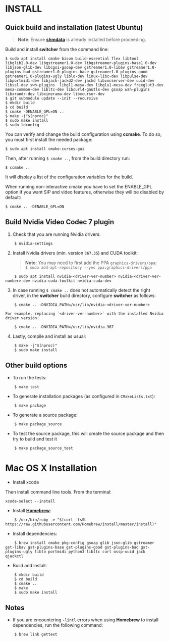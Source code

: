 INSTALL   
=======

## Quick build and installation (latest Ubuntu)

> **Note**: Ensure **[shmdata](https://github.com/sat-metalab/shmdata)** is already installed before proceeding.

Build and install **switcher** from the command line:

```
$ sudo apt install cmake bison build-essential flex libtool libglib2.0-dev libgstreamer1.0-dev libgstreamer-plugins-base1.0-dev libjson-glib-dev libcgsi-gsoap-dev gstreamer1.0-libav gstreamer1.0-plugins-bad gstreamer1.0-plugins-base gstreamer1.0-plugins-good gstreamer1.0-plugins-ugly liblo-dev linux-libc-dev libpulse-dev libportmidi-dev libjack-jackd2-dev jackd libvncserver-dev uuid-dev libssl-dev swh-plugins  libgl1-mesa-dev libglu1-mesa-dev freeglut3-dev mesa-common-dev libltc-dev libcurl4-gnutls-dev gsoap wah-plugins libxrandr-dev libxinerama-dev libxcursor-dev
$ git submodule update --init --recursive
$ mkdir build
$ cd build
$ cmake -DENABLE_GPL=ON ..
$ make -j"$(nproc)"
$ sudo make install
$ sudo ldconfig
```

You can verify and change the build configuration using **ccmake**. To do so, you must first install the needed package:
    
```
$ sudo apt install cmake-curses-gui
```
    
Then, after running `$ cmake ..`, from the build directory run:

```
$ ccmake ..
```
    
It will display a list of the configuration variables for the build.

When running non-interactive cmake you have to set the ENABLE\_GPL option if you want SIP and video features, otherwise they will be disabled by default:
```
$ cmake .. -DENABLE_GPL=ON
```

## Build Nvidia Video Codec 7 plugin

1. Check that you are running Nvidia drivers:

```
    $ nvidia-settings
```

2. Install Nvidia drivers (min. version `367.35`) and CUDA toolkit:

    > **Note**: You may need to first add the PPA `graphics-drivers/ppa`:  
    > `$ sudo add-apt-repository --yes ppa:graphics-drivers/ppa`

```
    $ sudo apt install nvidia-<driver-ver-number> nvidia-<driver-ver-number>-dev nvidia-cuda-toolkit nvidia-cuda-dev
```

3. In case running `$ cmake ..` does not automatically detect the right driver, in the **switcher** build directory, configure **switcher** as follows:

```
    $ cmake .. -DNVIDIA_PATH=/usr/lib/nvidia-<driver-ver-number>
```

    For example, replacing `<driver-ver-number>` with the installed Nvidia driver version:

```
    $ cmake .. -DNVIDIA_PATH=/usr/lib/nvidia-367
```

4. Lastly, compile and install as usual:

```
    $ make -j"$(nproc)"
    $ sudo make install
```

## Other build options

* To run the tests:

```
    $ make test
```

* To generate installation packages (as configured in `CMakeLists.txt`):

```
    $ make package
```

* To generate a source package:

```
    $ make package_source
```

* To test the source package, this will create the source package and then try to build and test it

```
    $ make package_source_test
```

# Mac OS X Installation

* Install xcode

Then install command line tools. From the terminal:
```
xcode-select --install
```

* Install **[Homebrew](https://github.com/Homebrew/brew)**:

```
    $ /usr/bin/ruby -e "$(curl -fsSL https://raw.githubusercontent.com/Homebrew/install/master/install)"
```

* Install dependencies:

```
    $ brew install cmake pkg-config gsoap glib json-glib gstreamer gst-libav gst-plugins-base gst-plugins-good gst-plugins-bad gst-plugins-ugly liblo portmidi python3 libltc curl ossp-uuid jack qjackctl
```

* Build and install:

```
    $ mkdir build
    $ cd build
    $ cmake ..
    $ make
    $ sudo make install
```

## Notes

* If you are encountering `-lintl` errors when using **Homebrew** to install dependencies, run the following command:

```
    $ brew link gettext
```
